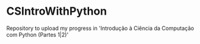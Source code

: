# CSIntroWithPython
Repository to upload my progress in 'Introdução à Ciência da Computação com Python (Partes 1|2)'
